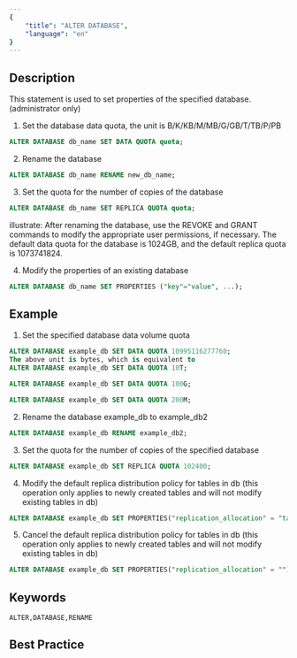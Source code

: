 ```yaml
---
{
    "title": "ALTER DATABASE",
    "language": "en"
}
---
```


<!--
Licensed to the Apache Software Foundation (ASF) under one
or more contributor license agreements.  See the NOTICE file
distributed with this work for additional information
regarding copyright ownership.  The ASF licenses this file
to you under the Apache License, Version 2.0 (the
"License"); you may not use this file except in compliance
with the License.  You may obtain a copy of the License at

  http://www.apache.org/licenses/LICENSE-2.0

Unless required by applicable law or agreed to in writing,
software distributed under the License is distributed on an
"AS IS" BASIS, WITHOUT WARRANTIES OR CONDITIONS OF ANY
KIND, either express or implied.  See the License for the
specific language governing permissions and limitations
under the License.
-->


## Description

This statement is used to set properties of the specified database. (administrator only)

1) Set the database data quota, the unit is B/K/KB/M/MB/G/GB/T/TB/P/PB

```sql
ALTER DATABASE db_name SET DATA QUOTA quota;
```

2) Rename the database

```sql
ALTER DATABASE db_name RENAME new_db_name;
```

3) Set the quota for the number of copies of the database

```sql
ALTER DATABASE db_name SET REPLICA QUOTA quota;
```

illustrate:
    After renaming the database, use the REVOKE and GRANT commands to modify the appropriate user permissions, if necessary.
    The default data quota for the database is 1024GB, and the default replica quota is 1073741824.

4) Modify the properties of an existing database

```sql
ALTER DATABASE db_name SET PROPERTIES ("key"="value", ...); 
```

## Example

1. Set the specified database data volume quota

```sql
ALTER DATABASE example_db SET DATA QUOTA 10995116277760;
The above unit is bytes, which is equivalent to
ALTER DATABASE example_db SET DATA QUOTA 10T;

ALTER DATABASE example_db SET DATA QUOTA 100G;

ALTER DATABASE example_db SET DATA QUOTA 200M;
```

2. Rename the database example_db to example_db2

```sql
ALTER DATABASE example_db RENAME example_db2;
```

3. Set the quota for the number of copies of the specified database

```sql
ALTER DATABASE example_db SET REPLICA QUOTA 102400;
```

4. Modify the default replica distribution policy for tables in db (this operation only applies to newly created tables and will not modify existing tables in db)

```sql
ALTER DATABASE example_db SET PROPERTIES("replication_allocation" = "tag.location.default:2");
```

5. Cancel the default replica distribution policy for tables in db (this operation only applies to newly created tables and will not modify existing tables in db)

```sql
ALTER DATABASE example_db SET PROPERTIES("replication_allocation" = "");
```

## Keywords

```text
ALTER,DATABASE,RENAME
```

## Best Practice

